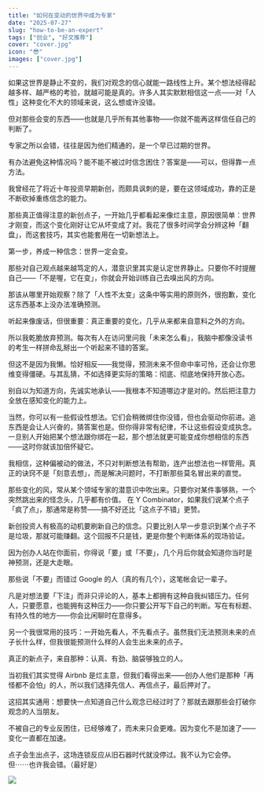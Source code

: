 ```yaml
---
title: "如何在变动的世界中成为专家"
date: "2025-07-27"
slug: "how-to-be-an-expert"
tags: ["创业", "好文推荐"]
cover: "cover.jpg"
icon: "😎"
images: ["cover.jpg"]
---
```

如果这世界是静止不变的，我们对观念的信心就能一路线性上升。某个想法经得起越多样、越严格的考验，就越可能是真的。许多人其实默默相信这一点——对「人性」这种变化不大的领域来说，这么想或许没错。



但对那些会变的东西——也就是几乎所有其他事物——你就不能再这样信任自己的判断了。



专家之所以会错，往往是因为他们精通的，是一个早已过期的世界。



有办法避免这种情况吗？能不能不被过时信念困住？答案是——可以，但得靠一点方法。



我曾经花了将近十年投资早期新创，而颇具讽刺的是，要在这领域成功，靠的正是不断砍掉重练信念的能力。



那些真正值得注意的新创点子，一开始几乎都看起来像烂主意，原因很简单：世界才刚变，而这个变化刚好让它从坏变成了对。我花了很多时间学会分辨这种「翻盘」，而这套技巧，其实也能套用在一切新想法上。



第一步，养成一种信念：世界一定会变。



那些对自己观点越来越笃定的人，潜意识里其实是认定世界静止。只要你不时提醒自己——「不是喔，它在变」，你就会开始训练自己去嗅出风的方向。



那该从哪里开始观察？除了「人性不太变」这条中等实用的原则外，很抱歉，变化这东西基本上没办法准确预测。



听起来像废话，但很重要：真正重要的变化，几乎从来都来自意料之外的方向。



所以我乾脆放弃预测。每次有人在访问里问我「未来怎么看」，我脑中都像没读书的考生一样拼命乱掰出一个听起来不错的答案。



但这不是因为我懒。恰好相反——我觉得，预测未来不但命中率可怜，还会让你思维变得僵硬。与其乱猜，不如选择更实际的策略：彻底、彻底地保持开放心态。



别自以为知道方向，先诚实地承认——我根本不知道哪边才是对的。然后把注意力全放在感知变化的能力上。



当然，你可以有一些假设性想法。它们会稍微绑住你没错，但也会驱动你前进。追东西是会让人兴奋的，猜答案也是。但你得非常有纪律，不让这些假设变成执念。
一旦别人开始把某个想法跟你绑在一起，那个想法就更可能变成你想相信的东西——这时你就该加倍怀疑它。



我相信，这种偏被动的做法，不只对判断想法有帮助，连产出想法也一样管用。真正的诀窍不是「刻意去想」，而是解决问题时，不打断那些莫名冒出来的直觉。



那些变化的风，常从某个领域专家的潜意识中吹出来。只要你对某件事够熟，一个突然跳出来的怪念头，几乎都有价值。
在 Y Combinator，如果我们说某个点子「疯了点」，那通常是称赞——搞不好还比「这点子不错」更赞。



新创投资人有极高的动机要刷新自己的信念。只要比别人早一步意识到某个点子不是垃圾，那就可能赚翻。这个回报不只是钱，更是你整个判断体系的现场验证。



因为创办人站在你面前，你得说「要」或「不要」，几个月后你就会知道你当时是神预测，还是大走眼。



那些说「不要」而错过 Google 的人（真的有几个），这笔帐会记一辈子。



凡是对想法要「下注」而非只评论的人，基本上都拥有这种自我纠错压力。任何人，只要愿意，也能拥有这种压力——你只要公开写下自己的判断。写在有标题、有持久性的地方——你会比闲聊时在意得多。



另一个我很常用的技巧：一开始先看人，不先看点子。虽然我们无法预测未来的点子长什么样，但我很能预测什么样的人会生出未来的点子。



真正的新点子，来自那种：认真、有劲、脑袋够独立的人。



当初我们其实觉得 Airbnb 是烂主意，但我们看得出来——创办人他们是那种「再怪都不会怕」的人，所以我们选择先信人、再信点子，最后押对了。



这招其实通用：想要快一点知道自己什么观念已经过时了？那就去跟那些会打破你观念的人当朋友。



不被自己的专业反困住，已经够难了，而未来只会更难。因为变化不是加速了——变化一直都在加速。



点子会生出点子，这场连锁反应从旧石器时代就没停过。我不认为它会停。
但⋯⋯也许我会错。（最好是）




![](https://prod-files-secure.s3.us-west-2.amazonaws.com/112d0858-5090-4d34-a606-b75eb8d65fd2/46476355-9cf3-4e99-9b7a-3531bc426380/1000202064.png?X-Amz-Algorithm=AWS4-HMAC-SHA256&X-Amz-Content-Sha256=UNSIGNED-PAYLOAD&X-Amz-Credential=ASIAZI2LB466UFGCMC3K%2F20251004%2Fus-west-2%2Fs3%2Faws4_request&X-Amz-Date=20251004T074248Z&X-Amz-Expires=3600&X-Amz-Security-Token=IQoJb3JpZ2luX2VjEMD%2F%2F%2F%2F%2F%2F%2F%2F%2F%2FwEaCXVzLXdlc3QtMiJHMEUCIQDoKB7PrOZWQ3wrXehvHATZYxrekYac1VQX8lyF7PPNHAIgJsnN7YspzQnETCmqJOuNjFaj26d4LCTLKwomK%2B8Rnukq%2FwMIWRAAGgw2Mzc0MjMxODM4MDUiDHz7wzxYCnADzqtVGircA3gEo8GAxdChJl63FpoSlbs9hNdVynah7A7xpv%2FByAzXenWixeOdP1TuUc74d%2FG1h%2FMZ7bBYW9tthBxqqIa6kX2U%2FV4cJYVHE7dA8vY6v%2Be9t%2B9AbYzRZxLugWX9dXf8QmXONYkysCam0qyuRgfJdqA0YOk8w7XHL2xrovVTkJuxXPgBhyRdpt%2BkO5EWEus8Ny6Pv%2F0MEuDmKfBj2Wuv%2F%2FdShHzaTR49hsX7iSYfP9CPcpj%2BT00KbaixOBIwssPdCZ79iZlO0WDmlZtqe0RTmdXPQNJXUi9qozF%2B13bljV6U%2FJVL14chGQNMJrsIKG1dwONIANPhA5jqQWKovYM%2BFjw5o4Kd4SBhf%2ByK%2Fnzs3ni%2FQWLaGsvQ3T4jRbZ25NQv%2ByLVpeqWP0RLyaKMlfSmSYspYvkNuvOaQhhaw1dAOEmw5dP92QUhUYyfyLahO11FXlFbUc8Y1dZSR36r%2BwhUIdKZ6wkI%2FzsSgsvixHLWVCRXETQLVCVVoYc1Ceq73czwkv%2Bc1Xfkeb9foP5vPWk0UMsv7v3ugKshN%2FYS6CTStWbyRdF%2F3ZcwkN6ITaoAVvu6Tp8j0rO5AQt%2BWoy3qz6NlWLLGYlI11G9jugra9dj0iUlmswU6GxiARdt5W0NMMObg8cGOqUBvEnsaqSSqjoXVAD4y5%2Bzo8hFsR8%2BVfoS0oDEQN4bKBEAIRhIVWzbSH%2BYHiMmLS9EaMREEjYLosVbQasf0pBWTFhaKQnx21BBSo3AacAyvE77a8XFaomHKBXhsnyE7O30%2BW5y27ljt3iA6oj2NdkNcGyvK1kAJ96xBrUcEKArujR2C4%2BTX7yDeaifnJFvscJwZQ5pRuU7eFR3MDmu9REfNXFTiAob&X-Amz-Signature=abd81e905d3faae224b1cb72f556a5d075d5b907574130eb7a8fce17d8dfaa48&X-Amz-SignedHeaders=host&x-amz-checksum-mode=ENABLED&x-id=GetObject)

